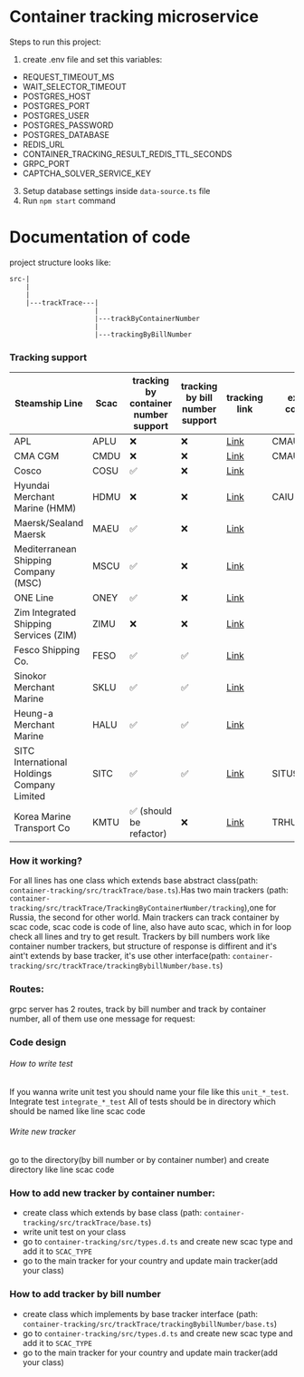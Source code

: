# Container tracking microservice

Steps to run this project:

1. create .env file and set this variables:
- REQUEST_TIMEOUT_MS
- WAIT_SELECTOR_TIMEOUT
- POSTGRES_HOST
- POSTGRES_PORT
- POSTGRES_USER
- POSTGRES_PASSWORD
- POSTGRES_DATABASE
- REDIS_URL
- CONTAINER_TRACKING_RESULT_REDIS_TTL_SECONDS
- GRPC_PORT
- CAPTCHA_SOLVER_SERVICE_KEY
3. Setup database settings inside `data-source.ts` file
4. Run `npm start` command
# Documentation of code

project structure looks like:
```
src-|
    |
    |
    |---trackTrace---|
                     |
                     |---trackByContainerNumber
                     |
                     |---trackingByBillNumber
```
### Tracking  support
| Steamship Line                              | Scac | tracking by container number support    | tracking by bill number support | tracking link                                                                   | example container | example bill number |
|---------------------------------------------|------|-----------------------------------------|---------------------------------|---------------------------------------------------------------------------------|-------------------|---------------------|
| APL                                         | APLU | :x:                                     | :x:                             | [Link](https://www.apl.com/ebusiness/tracking)                                  | CMAU3018179       |                     |
| CMA CGM                                     | CMDU | :x:                                     | :x:                             | [Link](https://www.cma-cgm.com/ebusiness/tracking)                              | CMAU3018179       |                     |
| Cosco                                       | COSU | :white_check_mark:                      | :x:                             | [Link](https://elines.coscoshipping.com/ebusiness/cargoTracking)                |                   |                     |
| Hyundai Merchant Marine (HMM)               | HDMU | :x:                                     | :x:                             | [Link](https://www.hmm21.com/cms/business/ebiz/trackTrace/trackTrace/index.jsp) | CAIU7202031       |                     |
| Maersk/Sealand Maersk                       | MAEU | :white_check_mark:                      | :x:                             | [Link](https://www.maersk.com/tracking/)                                        |                   |                     |
| Mediterranean Shipping Company (MSC)        | MSCU | :white_check_mark:                      | :x:                             | [Link](https://www.msc.com/track-a-shipment?agencyPath=mwi)                     |                   |                     |
| ONE Line                                    | ONEY | :white_check_mark:                      | :x:                             | [Link](https://ecomm.one-line.com/ecom/CUP_HOM_3301.do)                         |                   |                     |
| Zim Integrated Shipping Services (ZIM)      | ZIMU | :x:                                     | :x:                             | [Link](https://www.zim.com/tools/track-a-shipment)                              |                   |                     |
| Fesco Shipping Co.                          | FESO | :white_check_mark:                      | :white_check_mark:              | [Link](https://www.fesco.ru/ru/clients/tracking/)                               |                   |                     |
| Sinokor Merchant Marine                     | SKLU | :white_check_mark:                      | :white_check_mark:              | [Link](http://ebiz.sinokor.co.kr/Tracking)                                      |                   |                     |
| Heung-a Merchant Marine                     | HALU | :white_check_mark:                      | :white_check_mark:              | [Link](http://ebiz.heung-a.com/Tracking)                                        |                   |                     |
| SITC International Holdings Company Limited | SITC | :white_check_mark:                      | :white_check_mark:              | [Link](https://api.sitcline.com/sitcline/query/cargoTrack)                      | SITU9130070       | SITDLVK222G951      |
| Korea Marine Transport Co                   | KMTU | :white_check_mark: (should be refactor) | :x:                             | [Link](https://www.ekmtc.com/index.html#/cargo-tracking)                        | TRHU3368865       |                     |

### How it working?
For all lines has one class which extends base abstract class(path: `container-tracking/src/trackTrace/base.ts`).Has two main trackers (path: `container-tracking/src/trackTrace/TrackingByContainerNumber/tracking`),one for Russia, the second for other world. Main trackers can track container by scac code, scac code is code of line, also have auto scac, which in for loop check all lines and try to get result. Trackers by bill numbers work like container number trackers, but structure of response is diffirent and it's aint't extends by base tracker, it's use other interface(path: `container-tracking/src/trackTrace/trackingBybillNumber/base.ts`)

### Routes:
grpc server has 2 routes, track by bill number and track by container number, all of them use one message for request:
### Code design
###### How to write test
If you wanna write unit test you should name your file like this `unit_*_test`.
Integrate test `integrate_*_test`
All of tests should be in directory which should be named like line scac code
###### Write new tracker
go to the directory(by bill number or by container number) and create directory like line scac code

### How to add new tracker by container number:
- create class which extends by base class (path: `container-tracking/src/trackTrace/base.ts`)
- write unit test on your class
- go to `container-tracking/src/types.d.ts` and create new scac type and add it to `SCAC_TYPE`
- go to the main tracker for your country and update main tracker(add your class)
### How to add tracker by bill number 
- create class which implements by base tracker interface (path: `container-tracking/src/trackTrace/trackingBybillNumber/base.ts`)
- go to `container-tracking/src/types.d.ts` and create new scac type and add it to `SCAC_TYPE`
- go to the main tracker for your country and update main tracker(add your class)
